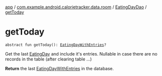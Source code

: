 [app](../../index.md) / [com.example.android.calorietracker.data.room](../index.md) / [EatingDayDao](index.md) / [getToday](./get-today.md)

# getToday

`abstract fun getToday(): `[`EatingDayWithEntries`](../../com.example.android.calorietracker.data.models/-eating-day-with-entries/index.md)`?`

Get the last [EatingDay](../../com.example.android.calorietracker.data.models/-eating-day/index.md) and include it's entries.
Nullable in case there are no records in the table (after clearing table ...)

**Return**
the last [EatingDayWithEntries](../../com.example.android.calorietracker.data.models/-eating-day-with-entries/index.md) in the database.

